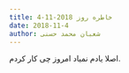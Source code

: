 ```yaml
---
title: خاطره روز 2018-11-4
date: 2018-11-4
author: شعبان محمد حسنی
---
```


اصلا یادم نمیاد امروز چی کار کردم.